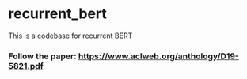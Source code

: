 # recurrent_bert
This is a codebase for recurrent BERT

### Follow the paper: https://www.aclweb.org/anthology/D19-5821.pdf
